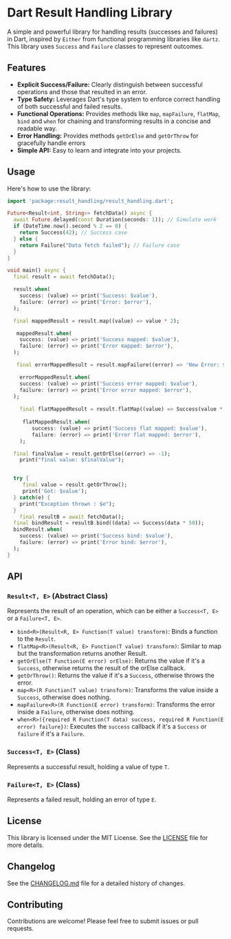 # Dart Result Handling Library

A simple and powerful library for handling results (successes and failures) in Dart, inspired by `Either` from functional programming libraries like `dartz`. This library uses `Success` and `Failure` classes to represent outcomes.

## Features

-   **Explicit Success/Failure:** Clearly distinguish between successful operations and those that resulted in an error.
-   **Type Safety:** Leverages Dart's type system to enforce correct handling of both successful and failed results.
-   **Functional Operations:** Provides methods like `map`, `mapFailure`, `flatMap`, `bind` and `when` for chaining and transforming results in a concise and readable way.
-   **Error Handling:** Provides methods `getOrElse` and `getOrThrow` for gracefully handle errors
-   **Simple API:** Easy to learn and integrate into your projects.

## Usage

Here's how to use the library:

```dart
import 'package:result_handling/result_handling.dart';

Future<Result<int, String>> fetchData() async {
  await Future.delayed(const Duration(seconds: 1)); // Simulate work
  if (DateTime.now().second % 2 == 0) {
    return Success(42); // Success case
  } else {
    return Failure("Data fetch failed"); // Failure case
  }
}

void main() async {
  final result = await fetchData();

  result.when(
    success: (value) => print('Success: $value'),
    failure: (error) => print('Error: $error'),
  );

  final mappedResult = result.map((value) => value * 2);

   mappedResult.when(
    success: (value) => print('Success mapped: $value'),
    failure: (error) => print('Error mapped: $error'),
  );

   final errorMappedResult = result.mapFailure((error) => 'New Error: $error');

    errorMappedResult.when(
    success: (value) => print('Success error mapped: $value'),
    failure: (error) => print('Error error mapped: $error'),
  );
  
    final flatMappedResult = result.flatMap((value) => Success(value * 3));
    
     flatMappedResult.when(
        success: (value) => print('Success flat mapped: $value'),
        failure: (error) => print('Error flat mapped: $error'),
    );

  final finalValue = result.getOrElse((error) => -1);
    print("final value: $finalValue");


  try {
     final value = result.getOrThrow();
     print('Got: $value');
  } catch(e) {
    print("Exception thrown : $e");
  }
    final resultB = await fetchData();
  final bindResult = resultB.bind((data) => Success(data * 50));
  bindResult.when(
    success: (value) => print('Success bind: $value'),
    failure: (error) => print('Error bind: $error'),
  );
}
```

## API

### `Result<T, E>` (Abstract Class)

Represents the result of an operation, which can be either a `Success<T, E>` or a `Failure<T, E>`.

-   `bind<R>(Result<R, E> Function(T value) transform)`:  Binds a function to the `Result`.
-   `flatMap<R>(Result<R, E> Function(T value) transform)`: Similar to map but the transformation returns another Result.
-   `getOrElse(T Function(E error) orElse)`: Returns the value if it's a `Success`, otherwise returns the result of the orElse callback.
-   `getOrThrow()`: Returns the value if it's a `Success`, otherwise throws the error.
-   `map<R>(R Function(T value) transform)`: Transforms the value inside a `Success`, otherwise does nothing.
-   `mapFailure<R>(R Function(E error) transform)`: Transforms the error inside a `Failure`, otherwise does nothing.
-   `when<R>({required R Function(T data) success, required R Function(E error) failure})`: Executes the `success` callback if it's a `Success` or `failure` if it's a `Failure`.

### `Success<T, E>` (Class)

Represents a successful result, holding a value of type `T`.

### `Failure<T, E>` (Class)

Represents a failed result, holding an error of type `E`.

## License

This library is licensed under the MIT License. See the [LICENSE](LICENSE) file for more details.

## Changelog

See the [CHANGELOG.md](CHANGELOG.md) file for a detailed history of changes.

## Contributing

Contributions are welcome! Please feel free to submit issues or pull requests.

